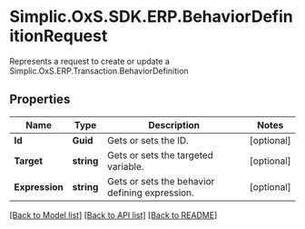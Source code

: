 # Simplic.OxS.SDK.ERP.BehaviorDefinitionRequest
Represents a request to create or update a Simplic.OxS.ERP.Transaction.BehaviorDefinition

## Properties

Name | Type | Description | Notes
------------ | ------------- | ------------- | -------------
**Id** | **Guid** | Gets or sets the ID. | [optional] 
**Target** | **string** | Gets or sets the targeted variable. | [optional] 
**Expression** | **string** | Gets or sets the behavior defining expression. | [optional] 

[[Back to Model list]](../README.md#documentation-for-models) [[Back to API list]](../README.md#documentation-for-api-endpoints) [[Back to README]](../README.md)

